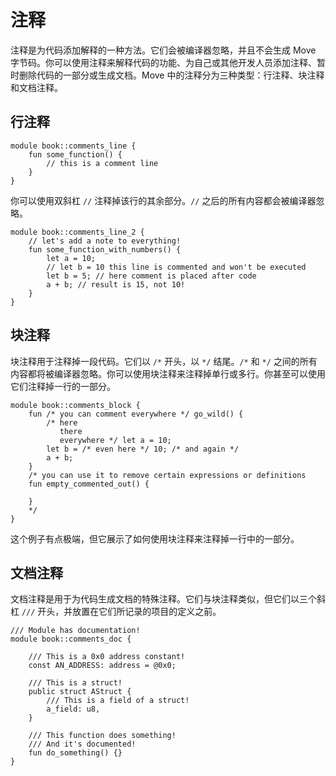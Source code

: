 # 注释

注释是为代码添加解释的一种方法。它们会被编译器忽略，并且不会生成 Move 字节码。你可以使用注释来解释代码的功能、为自己或其他开发人员添加注释、暂时删除代码的一部分或生成文档。Move 中的注释分为三种类型：行注释、块注释和文档注释。

## 行注释

```Move
module book::comments_line {
    fun some_function() {
        // this is a comment line
    }
}
```

你可以使用双斜杠 `//` 注释掉该行的其余部分。`//` 之后的所有内容都会被编译器忽略。

```Move
module book::comments_line_2 {
    // let's add a note to everything!
    fun some_function_with_numbers() {
        let a = 10;
        // let b = 10 this line is commented and won't be executed
        let b = 5; // here comment is placed after code
        a + b; // result is 15, not 10!
    }
}
```

## 块注释

块注释用于注释掉一段代码。它们以 `/*` 开头，以 `*/` 结尾。`/*` 和 `*/` 之间的所有内容都将被编译器忽略。你可以使用块注释来注释掉单行或多行。你甚至可以使用它们注释掉一行的一部分。

```Move
module book::comments_block {
    fun /* you can comment everywhere */ go_wild() {
        /* here
           there
           everywhere */ let a = 10;
        let b = /* even here */ 10; /* and again */
        a + b;
    }
    /* you can use it to remove certain expressions or definitions
    fun empty_commented_out() {

    }
    */
}
```

这个例子有点极端，但它展示了如何使用块注释来注释掉一行中的一部分。

## 文档注释

文档注释是用于为代码生成文档的特殊注释。它们与块注释类似，但它们以三个斜杠 `///` 开头，并放置在它们所记录的项目的定义之前。

```Move
/// Module has documentation!
module book::comments_doc {

    /// This is a 0x0 address constant!
    const AN_ADDRESS: address = @0x0;

    /// This is a struct!
    public struct AStruct {
        /// This is a field of a struct!
        a_field: u8,
    }

    /// This function does something!
    /// And it's documented!
    fun do_something() {}
}
```
